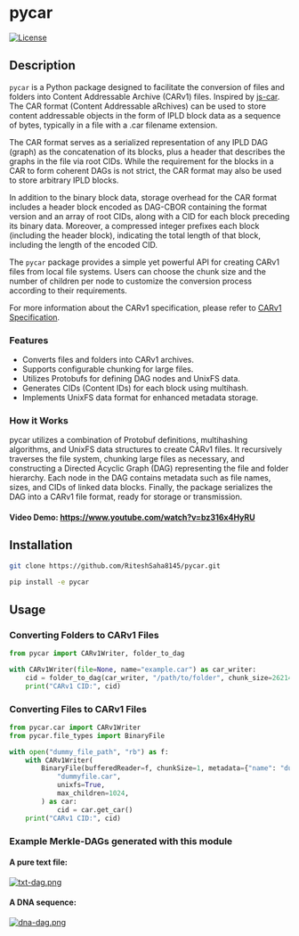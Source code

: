 # pycar

[![License](https://img.shields.io/badge/License-MIT-blue.svg)](https://opensource.org/licenses/MIT)

## Description

`pycar` is a Python package designed to facilitate the conversion of files and folders into Content Addressable Archive (CARv1) files. Inspired by [js-car](https://github.com/ipld/js-car?tab=readme-ov-file#readme). The CAR format (Content Addressable aRchives) can be used to store content addressable objects in the form of IPLD block data as a sequence of bytes, typically in a file with a .car filename extension.

The CAR format serves as a serialized representation of any IPLD DAG (graph) as the concatenation of its blocks, plus a header that describes the graphs in the file via root CIDs. While the requirement for the blocks in a CAR to form coherent DAGs is not strict, the CAR format may also be used to store arbitrary IPLD blocks.

In addition to the binary block data, storage overhead for the CAR format includes a header block encoded as DAG-CBOR containing the format version and an array of root CIDs, along with a CID for each block preceding its binary data. Moreover, a compressed integer prefixes each block (including the header block), indicating the total length of that block, including the length of the encoded CID.

The `pycar` package provides a simple yet powerful API for creating CARv1 files from local file systems. Users can choose the chunk size and the number of children per node to customize the conversion process according to their requirements.

For more information about the CARv1 specification, please refer to [CARv1 Specification](https://ipld.io/specs/codecs/car/).

### Features
- Converts files and folders into CARv1 archives.
- Supports configurable chunking for large files.
- Utilizes Protobufs for defining DAG nodes and UnixFS data.
- Generates CIDs (Content IDs) for each block using multihash.
- Implements UnixFS data format for enhanced metadata storage.

### How it Works
pycar utilizes a combination of Protobuf definitions, multihashing algorithms, and UnixFS data structures to create CARv1 files. It recursively traverses the file system, chunking large files as necessary, and constructing a Directed Acyclic Graph (DAG) representing the file and folder hierarchy. Each node in the DAG contains metadata such as file names, sizes, and CIDs of linked data blocks. Finally, the package serializes the DAG into a CARv1 file format, ready for storage or transmission.


#### Video Demo: https://www.youtube.com/watch?v=bz316x4HyRU


## Installation
```bash
git clone https://github.com/RiteshSaha8145/pycar.git

pip install -e pycar
```

## Usage

### Converting Folders to CARv1 Files
```python
from pycar import CARv1Writer, folder_to_dag

with CARv1Writer(file=None, name="example.car") as car_writer:
    cid = folder_to_dag(car_writer, "/path/to/folder", chunk_size=262144)
    print("CARv1 CID:", cid)
```

### Converting Files to CARv1 Files
```python
from pycar.car import CARv1Writer
from pycar.file_types import BinaryFile

with open("dummy_file_path", "rb") as f:
    with CARv1Writer(
        BinaryFile(bufferedReader=f, chunkSize=1, metadata={"name": "dummyfile"}),
            "dummyfile.car",
            unixfs=True,
            max_children=1024,
        ) as car:
            cid = car.get_car()
    print("CARv1 CID:", cid)
```

### Example Merkle-DAGs generated with this module

#### A pure text file:
[![txt-dag.png](https://i.postimg.cc/fLNFWQD0/txt-dag.png)](https://postimg.cc/PLSKKcLt)

#### A DNA sequence:
[![dna-dag.png](https://i.postimg.cc/t4LR5JNQ/dna-dag.png)](https://postimg.cc/rDNLy8HQ)
